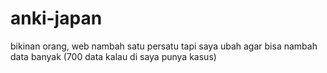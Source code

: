 # anki-japan

bikinan orang, web nambah satu persatu
tapi saya ubah agar bisa nambah data banyak (700 data kalau di saya punya kasus)
